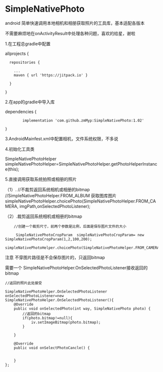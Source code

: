 # SimpleNativePhoto
android  简单快速调用本地相机和相册获取照片的工具库，基本适配各版本

不需要麻烦地在onActivityResult中处理各种问题，喜欢的给星，谢啦

1.在工程总gradle中配置

  allprojects {
  
      repositories {
      
        ...
        maven { url 'https://jitpack.io' }
	
      }
      
    }
    
  
 2.在app的gradle中导入库
 
  dependencies {
  
	        implementation 'com.github.zmMyp:SimpleNativePhoto:1.02'
		
	}
  
 3.AndroidMainfest.xml中配置相机，文件系统权限，不多说
 
 4.初始化工具类
 
 
  SimpleNativePhotoHelper simpleNativePhotoHelper=SimpleNativePhotoHelper.getPhotoHelperInstance(this);
  
5.直接调用获取系统拍照或相册的照片

   （1）. //不裁剪返回系统相机或相册的bitmap
         //SimpleNativePhotoHelper.FROM_ALBUM     获取图库图片
         simpleNativePhotoHelper.choicePhoto(SimpleNativePhotoHelper.FROM_CAMERA, imgPath,onSelectedPhotoListener);
   
   （2）.裁剪返回系统相机或相册的bitmap
   
        //创建一个裁剪尺寸，前两个参数是比例，后面是保存图片文件的大小
	
         SimpleNativePhotoCropParam  simpleNativePhotoCropParam= new SimpleNativePhotoCropParam(1,2,100,200);
            simpleNativePhotoHelper.choicePhoto(SimpleNativePhotoHelper.FROM_CAMERA,imgPath,onSelectedPhotoListener,simpleNativePhotoCropParam);
 
 
 注意 不穿图片路径是不会保存图片的，只返回bitmap 
 
   需要一个 SimpleNativePhotoHelper.OnSelectedPhotoListener接收返回的bitmap
   
    //返回的照片此处接受
    
    SimpleNativePhotoHelper.OnSelectedPhotoListener onSelectedPhotoListener=new SimpleNativePhotoHelper.OnSelectedPhotoListener(){
        @Override
        public void onSelectedPhoto(int way, SimpleNativePhoto photo) {
            //返回的bitmap
            if(photo.bitmap!=null){
                iv.setImageBitmap(photo.bitmap);
            }

        }

        @Override
        public void onSelectPhotoCancle() {


        }
    };
   
